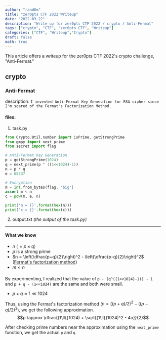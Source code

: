 ```yaml
---
author: "rand0m"
title: "zer0pts CTF 2022 Writeup"
date: "2022-03-22"
description: "Write up for zer0pts CTF 2022 / crypto / Anti-Fermat"
tags: ["crypto", "CTF", "zer0pts CTF", "Writeup"]
categories: ["CTF", "Writeup","Crypto"]
draft: false
math: true
---
```


This article offers a writeup for the zer0pts CTF 2022's crypto challenge, "Anti-Fermat."

<!--more-->


## crypto
### Anti-Fermat
description: `I invented Anti-Fermat Key Generation for RSA cipher since I'm scared of the Fermat's Factorization Method.`

#### files: 
1. task.py
```python
from Crypto.Util.number import isPrime, getStrongPrime
from gmpy import next_prime
from secret import flag

# Anti-Fermat Key Generation
p = getStrongPrime(1024)
q = next_prime(p ^ ((1<<1024)-1))
n = p * q
e = 65537

# Encryption
m = int.from_bytes(flag, 'big')
assert m < n
c = pow(m, e, n)

print('n = {}'.format(hex(n)))
print('c = {}'.format(hex(c)))
```

2. output.txt
_(the output of the task.py)_

---

#### What we know
- $n$ ($=p\times{}q$)
- $p$ is a strong prime
- $n = \left(\dfrac{p+q}{2}\right)^2 - \left(\dfrac{p-q}{2}\right)^2$ ([Fermat's factorization method](https://en.wikipedia.org/wiki/Fermat's_factorization_method))
- $m < n$

#### 
By experimenting, I realized that the value of `p - (q^((1<<1024)-1)) - 1`
and `p + q - (1<<1024)` are the same and both were small. 
- $p+q \approx 1\ll{}1024$

Thus, using the Fermat's factorization method ($n = \left((p+q)/2\right)^2 - \left((p-q)/2\right)^2$), we get the following approximation.
$$p \approx \dfrac{(1\ll{}1024) + \sqrt{(1\ll{}1024)^2 - 4n}}{2}$$

After checking prime numbers near the approximation using the `next_prime` function, we get the actual `p` and `q`.

